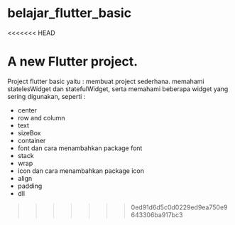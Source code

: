 # belajar_flutter_basic
<<<<<<< HEAD

A new Flutter project.
=======
Project flutter basic yaitu : membuat project sederhana. memahami statelesWidget dan statefulWidget, serta memahami beberapa widget yang sering digunakan, seperti :
- center
- row and column
- text
- sizeBox
- container
- font dan cara menambahkan package font
- stack
- wrap
- icon dan cara menambahkan package icon
- align
- padding
- dll
>>>>>>> 0ed91d6d5c0d0229ed9ea750e9643306ba917bc3
